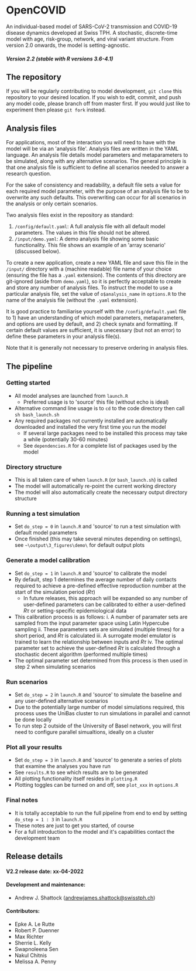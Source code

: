 # OpenCOVID

An individual-based model of SARS-CoV-2 transmission and COVID-19 disease dynamics developed at Swiss TPH. A stochastic, discrete-time model with age, risk-group, network, and viral variant structure. From version 2.0 onwards, the model is setting-agnostic.

##### Version 2.2 (stable with R versions 3.6-4.1)

## The repository

If you will be regularly contributing to model development, `git clone` this repository to your desired location. If you wish to edit, commit, and push any model code, please branch off from master first. If you would just like to experiment then please `git fork` instead.

## Analysis files

For applications, most of the interaction you will need to have with the model will be via an 'analysis file'. Analysis files are written in the YAML language. An analysis file details model parameters and metaparameters to be simulated, along with any alternative scenarios. The general principle is that one analysis file is sufficient to define all scenarios needed to answer a research question. 

For the sake of consistency and readability, a default file sets a value for each required model parameter, with the purpose of an analysis file to be to overwrite any such defaults. This overwriting can occur for all scenarios in the analysis or only certain scenarios.

Two analysis files exist in the repository as standard:
1. `/config/default.yaml`: A full analysis file with all default model parameters. The values in this file should not be altered. 
2. `/input/demo.yaml`: A demo analysis file showing some basic functionality. This file shows an example of an 'array scenario' (discussed below).

To create a new application, create a new YAML file and save this file in the `/input/` directory with a (machine readable) file name of your choice (ensuring the file has a `.yaml` extension). The contents of this directory are git-ignored (aside from `demo.yaml`), so it is perfectly acceptable to create and store any number of analysis files. To instruct the model to use a particular analysis file, set the value of `o$analysis_name` in `options.R` to the name of the analysis file (without the `.yaml` extension).

It is good practice to familiarise yourself with the `/config/default.yaml` file to 1) have an understanding of which model parameters, metaparameters, and options are used by default, and 2) check synatx and formatting. If certain default values are sufficient, it is unecessary (but not an error) to define these parameters in your analysis file(s).

Note that it is generally not necessary to preserve ordering in analysis files.

## The pipeline

### Getting started
- All model analyses are launched from `launch.R`
  - Preferred usage is to 'source' this file (without echo is ideal)
- Alternative command line usage is to `cd` to the code directory then call `sh bash_launch.sh`
- Any required packages not currently installed are automatically downloaded and installed the very first time you run the model
  - If several large packages need to be installed this process may take a while (potentially 30-60 minutes)
  - See `dependencies.R` for a complete list of packages used by the model
  
### Directory structure
- This is all taken care of when `launch.R` (or `bash_launch.sh`) is called
- The model will automatically re-point the current working directory
- The model will also automatically create the necessary output directory structure
  
### Running a test simulation
- Set `do_step = 0` in `launch.R` and 'source' to run a test simulation with default model parameters
- Once finished (this may take several minutes depending on settings), see `~\output\3_figures\demo\` for default output plots

### Generate a model calibration
- Set `do_step = 1` in `launch.R` and 'source' to calibrate the model
- By default, step 1 determines the average number of daily contacts required to achieve a pre-defined effective reproduction number at the start of the simulation period (*R$\tau$*)
  - In future releases, this approach will be expanded so any number of user-defined parameters can be calibrated to either a user-defined *R$\tau$* or setting-specific epidemiological data
- This calibration process is as follows: 
  i. A number of paramater sets are sampled from the input parameter space using Latin Hypercube sampling
  ii. These parameters sets are simulated (multiple times) for a short period, and *R$\tau$* is calculated
  iii. A surrogate model emulator is trained to learn the relationship between inputs and *R$\tau$* 
  iv. The optimal parameter set to achieve the user-defined *R$\tau$* is calculated through a stochastic decent algorithm (performed multiple times)
- The optimal parameter set determined from this process is then used in step 2 when simulating scenarios

### Run scenarios
- Set `do_step = 2` in `launch.R` and 'source' to simulate the baseline and any user-defined alternative scenarios
- Due to the potentially large number of model simulations required, this process uses the UniBas cluster to run simulations in parallel and cannot be done locally
- To run step 2 outside of the University of Basel network, you will first need to configure parallel simualtions, ideally on a cluster
  
### Plot all your results
- Set `do_step = 3` in `launch.R` and 'source' to generate a series of plots that examine the analyses you have run
- See `results.R` to see which results are to be generated
- All plotting functionality itself resides in `plotting.R`
- Plotting toggles can be turned on and off, see `plot_xxx` in `options.R`

### Final notes
- It is totally acceptable to run the full pipeline from end to end by setting `do_step = 1 : 3` in `launch.R`
- These notes are just to get you started, of course
- For a full introduction to the model and it's capabilities contact the development team

## Release details

#### V2.2 release date: xx-04-2022

#### Development and maintenance:
* Andrew J. Shattock (andrewjames.shattock@swisstph.ch)

#### Contributors:
* Epke A. Le Rutte
* Robert P. Duenner
* Max Richter
* Sherrie L. Kelly
* Swapnoleena Sen
* Nakul Chitnis
* Melissa A. Penny


